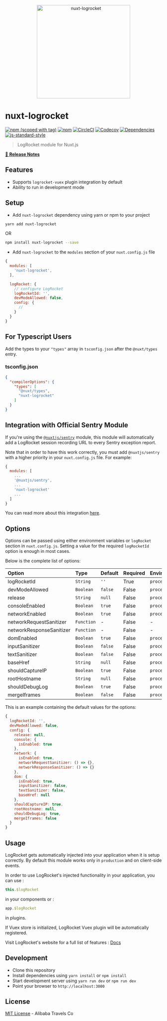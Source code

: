 <p align="center">
<img src="./.assets/nuxt_LogRocket.png" width="300px" alt="nuxt-logrocket">
</p>

# nuxt-logrocket

[![npm (scoped with tag)](https://img.shields.io/npm/v/nuxt-logrocket/latest.svg?style=flat-square)](https://npmjs.com/package/nuxt-logrocket)
[![npm](https://img.shields.io/npm/dt/nuxt-logrocket.svg?style=flat-square)](https://npmjs.com/package/nuxt-logrocket)
[![CircleCI](https://img.shields.io/circleci/project/github/nuxt-community/nuxt-logrocket.svg?style=flat-square)](https://circleci.com/gh/nuxt-community/nuxt-logrocket)
[![Codecov](https://img.shields.io/codecov/c/github/nuxt-community/nuxt-logrocket.svg?style=flat-square)](https://codecov.io/gh/nuxt-community/nuxt-logrocket)
[![Dependencies](https://david-dm.org/nuxt-community/nuxt-logrocket/status.svg?style=flat-square)](https://david-dm.org/nuxt-community/nuxt-logrocket)
[![js-standard-style](https://img.shields.io/badge/code_style-standard-brightgreen.svg?style=flat-square)](http://standardjs.com)

> LogRocket module for Nuxt.js

[📖 **Release Notes**](./CHANGELOG.md)

## Features

- Supports `logrocket-vuex` plugin integration by default
- Ability to run in development mode

## Setup

- Add `nuxt-logrocket` dependency using yarn or npm to your project

```sh
yarn add nuxt-logrocket
```

OR

```sh
npm install nuxt-logrocket --save
```

- Add `nuxt-logrocket` to the `modules` section of your `nuxt.config.js` file

```js
{
  modules: [
    'nuxt-logrocket',
  ],

  logRocket: {
    // configure LogRocket
    logRocketId: '',
    devModeAllowed: false,
    config: {
      //
    }
  }
}
```

## For Typescript Users

Add the types to your `"types"` array in `tsconfig.json` after the `@nuxt/types` entry.

### tsconfig.json

```json
{
  "compilerOptions": {
    "types": [
      "@nuxt/types",
      "nuxt-logrocket"
    ]
  }
}
```

## Integration with Official Sentry Module

If you're using the [`@nuxtjs/sentry`](https://github.com/nuxt-community/sentry-module) module, this module will automatically add a LogRocket session recording URL to every Sentry exception report.

Note that in order to have this work correctly, you must add `@nuxtjs/sentry` with a higher priority in your `nuxt.config.js` file. For example:

```js
{
  modules: [
    ...
    '@nuxtjs/sentry',
    ...
    'nuxt-logrocket'
    ...
  ]
}
```

You can read more about this integration [here](https://docs.logrocket.com/docs/sentry).

## Options

Options can be passed using either environment variables or `logRocket` section in `nuxt.config.js`.
Setting a value for the required `logRocketId` option is enough in most cases.

Below is the complete list of options:

| Option | Type | Default | Required | Environment Variable |
| :-- | :-- | :-- | :-- | :-- |
| logRocketId | `String` | `''` | True | `process.env.LOGROCKET_ID` |
| devModeAllowed | `Boolean` | `false` | False | `process.env.LOGROCKET_DEV_MODE_ALLOWED` |
| release | `String` | `null` | False | `process.env.LOGROCKET_RELEASE` |
| consoleEnabled | `Boolean` | `true` | False | `process.env.LOGROCKET_CONSOLE` |
| networkEnabled | `Boolean` | `true` | False | `process.env.LOGROCKET_NETWORK` |
| networkRequestSanitizer | `Function` | - | False | - |
| networkResponseSanitizer | `Function` | - | False | - |
| domEnabled | `Boolean` | `true` | False | `process.env.LOGROCKET_DOM_ENABLED` |
| inputSanitizer | `Boolean` | `false` | False | `process.env.LOGROCKET_INPUT_SANITIZER` |
| textSanitizer | `Boolean` | `false` | False | `process.env.LOGROCKET_TEXT_SANITIZER` |
| baseHref | `String` | `null` | False | `process.env.LOGROCKET_BASE_HREF` |
| shouldCaptureIP | `Boolean` | `true` | False | `process.env.LOGROCKET_SHOULD_CAPTURE_IP` |
| rootHostname | `String` | `null` | False | `process.env.LOGROCKET_ROOT_HOSTNAME` |
| shouldDebugLog | `Boolean` | `true` | False | `process.env.LOGROCKET_SHOULD_DEBUG_LOG` |
| mergeIframes | `Boolean` | `false` | False | `process.env.LOGROCKET_MERGE_IFRAMES` |

This is an example containing the default values for the options:

```js
{
  logRocketId: '',
  devModeAllowed: false,
  config: {
    release: null,
    console: {
      isEnabled: true
    },
    network: {
      isEnabled: true,
      networkRequestSanitizer: () => {},
      networkResponseSanitizer: () => {}
    },
    dom: {
      isEnabled: true,
      inputSanitizer: false,
      textSanitizer: false,
      baseHref: null
    },
    shouldCaptureIP: true,
    rootHostname: null,
    shouldDebugLog: true,
    mergeIframes: false
  }
}
```

## Usage

LogRocket gets automatically injected into your application when it is setup correctly. By default this module works only in `production` and on client-side events.

In order to use LogRocket's injected functionality in your application, you can use :

```js
this.$logRocket
```

in your components or :

```js
app.$logRocket
```

in plugins.

If Vuex store is initialized, LogRocket Vuex plugin will be automatically registered.

Visit LogRocket's website for a full list of features : [Docs](https://docs.logrocket.com/docs)

## Development

- Clone this repository
- Install dependencies using `yarn install` or `npm install`
- Start development server using `yarn run dev` or `npm run dev`
- Point your browser to `http://localhost:3000`

## License

[MIT License](./LICENSE) - Alibaba Travels Co
